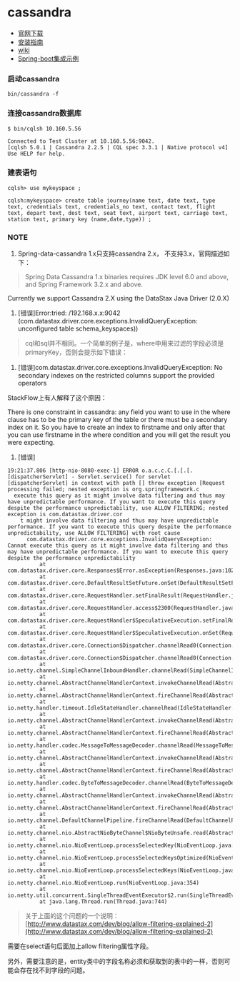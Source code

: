 # cassandra

- [官网下载](http://cassandra.apache.org/download/)
- [安装指南](http://www.cnblogs.com/preftest/archive/2011/02/02/1948841.html)
- [wiki](http://wiki.apache.org/cassandra/GettingStarted)
- [Spring-boot集成示例]( https://github.com/spring-projects/spring-boot/blob/master/spring-boot-samples/spring-boot-sample-data-cassandra)

### 启动cassandra
```
bin/cassandra -f
```
### 连接cassandra数据库
```
$ bin/cqlsh 10.160.5.56

Connected to Test Cluster at 10.160.5.56:9042.
[cqlsh 5.0.1 | Cassandra 2.2.5 | CQL spec 3.3.1 | Native protocol v4]
Use HELP for help.
```
### 建表语句
```
cqlsh> use mykeyspace ;

cqlsh:mykeyspace> create table journey(name text, date text, type text, credentials text, credentials_no text, contact text, flight text, depart text, dest text, seat text, airport text, carriage text, station text, primary key (name,date,type)) ;
```

### NOTE

1. Spring-data-cassandra 1.x只支持cassandra 2.x， 不支持3.x，官网描述如下：
>Spring Data Cassandra 1.x binaries requires JDK level 6.0 and above, and Spring Framework 3.2.x and above.
>
Currently we support Cassandra 2.X using the DataStax Java Driver (2.0.X)

1. [错误]Error:tried: /192.168.x.x:9042 (com.datastax.driver.core.exceptions.InvalidQueryException: unconfigured table schema_keyspaces))
>cql和sql并不相同。一个简单的例子是，where中用来过滤的字段必须是primaryKey，否则会提示如下错误：

1. [错误]com.datastax.driver.core.exceptions.InvalidQueryException: No secondary indexes on the restricted columns support the provided operators
>
StackFlow上有人解释了这个原因：
>
There is one constraint in cassandra: any field you want to use in the where clause has to be the primary key of the table or there must be a secondary index on it. So you have to create an index to firstname and only after that you can use firstname in the where condition and you will get the result you were expecting.

1. [错误]
```
19:21:37.806 [http-nio-8080-exec-1] ERROR o.a.c.c.C.[.[.[.[dispatcherServlet] - Servlet.service() for servlet [dispatcherServlet] in context with path [] threw exception [Request processing failed; nested exception is org.springframework.c
  execute this query as it might involve data filtering and thus may have unpredictable performance. If you want to execute this query despite the performance unpredictability, use ALLOW FILTERING; nested exception is com.datastax.driver.cor
    t might involve data filtering and thus may have unpredictable performance. If you want to execute this query despite the performance unpredictability, use ALLOW FILTERING] with root cause
      com.datastax.driver.core.exceptions.InvalidQueryException: Cannot execute this query as it might involve data filtering and thus may have unpredictable performance. If you want to execute this query despite the performance unpredictability
          at com.datastax.driver.core.Responses$Error.asException(Responses.java:102)
          at com.datastax.driver.core.DefaultResultSetFuture.onSet(DefaultResultSetFuture.java:149)
          at com.datastax.driver.core.RequestHandler.setFinalResult(RequestHandler.java:183)
          at com.datastax.driver.core.RequestHandler.access$2300(RequestHandler.java:44)
          at   com.datastax.driver.core.RequestHandler$SpeculativeExecution.setFinalResult(RequestHandler.java:751)
          at com.datastax.driver.core.RequestHandler$SpeculativeExecution.onSet(RequestHandler.java:573)
          at com.datastax.driver.core.Connection$Dispatcher.channelRead0(Connection.java:1009)
          at com.datastax.driver.core.Connection$Dispatcher.channelRead0(Connection.java:932)
          at io.netty.channel.SimpleChannelInboundHandler.channelRead(SimpleChannelInboundHandler.java:105)
          at io.netty.channel.AbstractChannelHandlerContext.invokeChannelRead(AbstractChannelHandlerContext.java:339)
          at io.netty.channel.AbstractChannelHandlerContext.fireChannelRead(AbstractChannelHandlerContext.java:324)
          at io.netty.handler.timeout.IdleStateHandler.channelRead(IdleStateHandler.java:254)
          at io.netty.channel.AbstractChannelHandlerContext.invokeChannelRead(AbstractChannelHandlerContext.java:339)
          at io.netty.channel.AbstractChannelHandlerContext.fireChannelRead(AbstractChannelHandlerContext.java:324)
          at io.netty.handler.codec.MessageToMessageDecoder.channelRead(MessageToMessageDecoder.java:103)
          at io.netty.channel.AbstractChannelHandlerContext.invokeChannelRead(AbstractChannelHandlerContext.java:339)
          at io.netty.channel.AbstractChannelHandlerContext.fireChannelRead(AbstractChannelHandlerContext.java:324)
          at io.netty.handler.codec.ByteToMessageDecoder.channelRead(ByteToMessageDecoder.java:242)
          at io.netty.channel.AbstractChannelHandlerContext.invokeChannelRead(AbstractChannelHandlerContext.java:339)
          at io.netty.channel.AbstractChannelHandlerContext.fireChannelRead(AbstractChannelHandlerContext.java:324)
          at io.netty.channel.DefaultChannelPipeline.fireChannelRead(DefaultChannelPipeline.java:847)
          at io.netty.channel.nio.AbstractNioByteChannel$NioByteUnsafe.read(AbstractNioByteChannel.java:131)
          at io.netty.channel.nio.NioEventLoop.processSelectedKey(NioEventLoop.java:511)
          at io.netty.channel.nio.NioEventLoop.processSelectedKeysOptimized(NioEventLoop.java:468)
          at io.netty.channel.nio.NioEventLoop.processSelectedKeys(NioEventLoop.java:382)
          at io.netty.channel.nio.NioEventLoop.run(NioEventLoop.java:354)
          at io.netty.util.concurrent.SingleThreadEventExecutor$2.run(SingleThreadEventExecutor.java:111)
          at java.lang.Thread.run(Thread.java:744)
```

> 关于上面的这个问题的一个说明：
[http://www.datastax.com/dev/blog/allow-filtering-explained-2](http://www.datastax.com/dev/blog/allow-filtering-explained-2)
>
需要在select语句后面加上allow filtering属性字段。
>
另外，需要注意的是，entity类中的字段名称必须和获取到的表中的一样，否则可能会存在找不到字段的问题。
